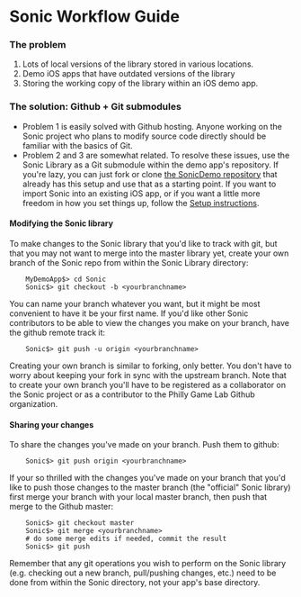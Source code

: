 # Sonic Workflow Guide

### The problem 

1. Lots of local versions of the library stored in various locations.
2. Demo iOS apps that have outdated versions of the library
3. Storing the working copy of the library within an iOS demo app.

### The solution: Github + Git submodules

- Problem 1 is easily solved with Github hosting. Anyone working on the Sonic project who plans to modify source code directly should be familiar with the basics of Git.
- Problem 2 and 3 are somewhat related. To resolve these issues, use the Sonic Library as a Git submodule within the demo app's repository. If you're lazy, you can just fork or clone [the SonicDemo repository](https://github.com/philadelphiagamelab/SonicDemo.git) that already has this setup and use that as a starting point. If you want to import Sonic into an existing iOS app, or if you want a little more freedom in how you set things up, follow the [Setup instructions](SETUP.md).


#### Modifying the Sonic library
        
To make changes to the Sonic library that you'd like to track with git, but that you may not want to merge into the master library yet, create your own branch of the Sonic repo from within the Sonic Library directory:
    
    	MyDemoApp$> cd Sonic
    	Sonic$> git checkout -b <yourbranchname>
    	
You can name your branch whatever you want, but it might be most convenient to have it be your first name. If you'd like other Sonic contributors to be able to view the changes you make on your branch, have the github remote track it:

		Sonic$> git push -u origin <yourbranchname>
		
Creating your own branch is similar to forking, only better. You don't have to worry about keeping your fork in sync with the upstream branch. Note that to create your own branch you'll have to be registered as a collaborator on the Sonic project or as a contributor to the Philly Game Lab Github organization.

#### Sharing your changes 

To share the changes you've made on your branch. Push them to github:

		Sonic$> git push origin <yourbranchname>
		
If your so thrilled with the changes you've made on your branch that you'd like to push those changes to the master branch (the "official" Sonic library) first merge your branch with your local master branch, then push that merge to the Github master:

		Sonic$> git checkout master
		Sonic$> git merge <yourbranchname>
		# do some merge edits if needed, commit the result
		Sonic$> git push
		
Remember that any git operations you wish to perform on the Sonic library (e.g. checking out a new branch, pull/pushing changes, etc.) need to be done from within the Sonic directory, not your app's base directory.
    	
    	 
    
        
